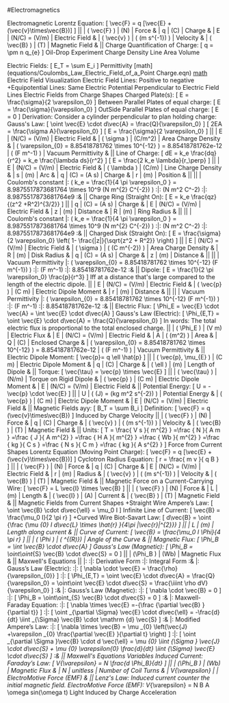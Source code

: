 #Electromagnetics

Electromagnetic
	Lorentz Equation: \[ \vec{F} = q [\vec{E} + (\vec{v}\times\vec{B})] \]
		||
		| \( \vec{F} \)	| (N)						| Force				&
		| q				| (C) 						| Charge			&
		| E				| (N/C) = (V/m)				| Electric Field	&
		| \( \vec{v} \)	| \( (m s^{-1}) \)			| Velocity			&
		| \( \vec{B} \)	| (T)						| Magnetic Field	&
		||
	Charge
		Quantification of Charge: \[ q = \pm n q_{e} \]
			Oil-Drop Experiment
		Charge Density
			Line
			Area
			Volume

Electric Fields: \[ E_T = \sum E_i \]
	Permittivity
	[math](equations/Coulombs_Law_Electric_Field_of_a_Point Charge.eqn)
	[math](equations/Coulombs_Constant.eqn)
	Electric Field Visualization
		Electric Field Lines: Positive to negative 
		+Equipotential Lines: 
			Same Electric Potential
			Perpendicular to Electric Field Lines
	Electric Fields from Charge Shapes
		Charged Plate(s): \[ E = \frac{\sigma}{2 \varepsilon_0} \]
			Between Parallel Plates of equal charge: \[ E = \frac{\sigma}{\varepsilon_0} \]
			OutSide Parallel Plates of equal charge: \[ E = 0 \]
			Derivation: Consider a cylinder perpendicular to plan holding charge:
				Gauss's Law: \[ \oint \vec{E} \cdot d\vec{A} = \frac{Q}{\varepsilon_0} \]
				\[ 2EA = \frac{\sigma A}{\varepsilon_0} \]
				\[ E = \frac{\sigma}{2 \varepsilon_0} \]
			||
			| E					| (N/C) = (V/m)				| Electric Field		&
			| \( \sigma \)		| (C/m^2)					| Area Charge Density	&
			| \( \varepsilon_{0} = 8.85418781762 \times 10^{-12} \) = 8.85418781762e-12								| \( (F m^-1) \)		| Vacuum Permittivity		&
			||
		Line of Charge: \[ dE = k_e \frac{dq}{r^2} = k_e \frac{\lambda ds}{r^2} \]
			\[ E = \frac{2 k_e \lambda}{r_\perp} \]
			||
			| E					| (N/C) = (V/m)				| Electric Field	&
			| \( \lambda \)		| (C/m)						| Line Charge Density	&
			| s					| (m)						| Arc					&
			| q					| (C) = (A s)				| Charge				&
			| r					| (m)						| Position				&
			||
			||
			| Coulomb's constant	|:	\( k_e = \frac{1}{4 \pi \varepsilon_0 } = 8.9875517873681764 \times 10^9	(N m^{2} C^{-2}) \)		:|:		(N m^2 C^-2)	:|:		8.9875517873681764e9	:&
			||
		Charge Ring (Straight On): \[ E = k_e \frac{qz}{(z^2 +R^2)^{3/2}} \]
			||
			| q					| (C) = (A s)				| Charge			&
			| E					| (N/C) = (V/m)				| Electric Field	&
			| z					| (m)						| Distance			&
			| R					| (m)						| Ring Radius		&
			||
			||
			| Coulomb's constant	|:	\( k_e = \frac{1}{4 \pi \varepsilon_0 } = 8.9875517873681764 \times 10^9	(N m^{2} C^{-2}) \)		:|:		(N m^2 C^-2)	:|:		8.9875517873681764e9	:&
			||
		Charged Disk (Straight On): \[ E = \frac{\sigma}{2 \varepsilon_0} \left( 1- \frac{|z|}{\sqrt{z^2 + R^2}} \right) \]
			||
			| E					| (N/C) = (V/m)				| Electric Field		&
			| \( \sigma \)		| \( (C m^{-2}) \)			| Area Charge Density	&
			| R					| (m)						| Disk Radius			&
			| q					| (C) = (A s)				| Charge				&
			| z					| (m)						| Distance				&
			||
			||
			| Vacuum Permittivity	|:	\( \varepsilon_{0} = 8.85418781762 \times 10^{-12}	(F m^{-1}) \)									:|:		(F m^-1)		:|:		8.85418781762e-12		:&
			||
		Dipole: \[ E = \frac{1}{2 \pi \varepsilon_0} \frac{p}{r^3} \]
			Iff at a distance that's large compared to the length of the electric dipole.
			||
			| E					| (N/C) = (V/m)				| Electric Field			&
			| \( \vec{p} \)		| (C m)						| Electric Dipole Moment	&
			| r					| (m)						| Distance					&
			||
			||
			| Vacuum Permittivity	|:	\( \varepsilon_{0} = 8.85418781762 \times 10^{-12}	(F m^{-1}) \)									:|:		(F m^-1)		:|:		8.85418781762e-12		:&
			||
	Electric Flux: \[ \Phi_E = \vec{E} \cdot \vec{A} = \int \vec{E} \cdot d\vec{A} \]
		Gauss's Law (Electric): \[ \Phi_{E,T} = \oint \vec{E} \cdot d\vec{A} = \frac{Q}{\varepsilon_0} \]
			In words: The total electric flux is proportional to the total enclosed charge.
			||
			| \( \Phi_E \)		| (V m) 					| Electric Flux		&
			| E					| (N/C) = (V/m)				| Electric Field	&
			| A					| \( (m^2) \)				| Area				&
			| Q					| (C)						| Enclosed Charge	&
			| \( \varepsilon_{0} = 8.85418781762 \times 10^{-12} \) = 8.85418781762e-12								| \( (F m^-1) \)		| Vacuum Permittivity		&
			||
	Electric Dipole Moment: \[ \vec{p}= q \ell \hat{p} \]
		||
		| \( \vec{p}, \mu_{E} \)	| (C m)					| Electric Dipole Moment		&
		| q							| (C)					| Charge						&
		| \( \ell \)				| (m)					| Length of Dipole				&
		||
		Torque: \[ \vec{\tau} = \vec{p} \times \vec{E} \]
			||
			| \( \vec{\tau} \)	| (N/m)						| Torque on Rigid Dipole	&
			| \( \vec{p} \)		| (C m)						| Electric Dipole Moment	&
			| E					| (N/C) = (V/m)				| Electric Field			&
			||
		Potential Energy: \[ U = -\vec{p} \cdot \vec{E} \]
			||
			| U					| \( (J) =  (kg m^2 s^{-2}) \)	| Potential Energy	&
			| \( \vec{p} \)		| (C m)						| Electric Dipole Moment	&
			| E					| (N/C) = (V/m)				| Electric Field			&
			||
Magnetic Fields ayy: \[ B_T = \sum B_i \]
	Definition: \[ \vec{F} = q (\vec{v}\times\vec{B}) \]
		Induced by Charge Velocity
		||
		| \( \vec{F} \)	| (N)						| Force				&
		| q				| (C) 						| Charge			&
		| \( \vec{v} \)	| \( (m s^{-1}) \)			| Velocity			&
		| \( \vec{B} \)	| (T)						| Magnetic Field	&
		||
		Units: \[ T = \frac{ V  s }{ m^{2} }  =\frac { N }{ A m } =\frac { J }{ A m^{2} } =\frac { H A }{ m^{2} } =\frac { Wb }{ m^{2} } =\frac { kg }{ C s } =\frac { N s }{ C m } =\frac { kg }{ A s^{2} } \]
	Force from Current Shapes
		Lorentz Equation (Moving Point Charge): \[ \vec{F} = q [\vec{E} + (\vec{v}\times\vec{B})] \]
			Cyclotron Radius Equation: \[ r = \frac{ m  v }{ q B } \]
			||
			| \( \vec{F} \)	| (N)						| Force				&
			| q				| (C) 						| Charge			&
			| E				| (N/C) = (V/m)				| Electric Field	&
			| r				| (m)						| Radius			&
			| \( \vec{v} \)	| \( (m s^{-1}) \)			| Velocity			&
			| \( \vec{B} \)	| (T)						| Magnetic Field	&
			||
		Magnetic Force on a Current-Carrying Wire: \[ \vec{F} = L \vec{I}  \times \vec{B} \]
			||
			| \( \vec{F} \)	| (N)						| Force				&
			| L				| (m) 						| Length			&
			| \( \vec{I} \)	| (A)						| Current			&
			| \( \vec{B} \)	| (T)						| Magnetic Field	&
			||
	Magnetic Fields from Current Shapes
		+Straight Wire
			Ampere’s Law: \[ \oint \vec{B} \cdot d\vec{\ell} = \mu_0 I \]
			Infinite Line of Current: \[ \vec{B} = \frac{\mu_0 I}{2 \pi r} \]
		+Curved Wire
			Biot-Savart Law: \[ d\vec{B} = \oint {\frac {\mu _{0} I d\vec{L} \times \hat{r} }{4\pi |\vec{r}|^{2}}} \]
				||
				| L		| (m)		| Length along current	&
				||
			Curve of Current: \[ \vec{B} = \frac{\mu_0 I \Phi}{4 \pi r} \]
				||
				| \( \Phi \) | \( ^{(R)}\)		| Angle of the Curve	&
				||
	Magnetic Flux: \[ \Phi_B = \int \vec{B} \cdot d\vec{A} \]
		Gauss's Law (Magnetic): \[ \Phi_B = \oint\oint_{S} \vec{B} \cdot d\vec{S} = 0 \]
		||
		| \(\Phi_B \)	| (Wb)		| Magnetic Flux &
		||
	Maxwell's Equations
		||
		|:								:|: Derivative Form																											:|: Integral Form																																													:&
		|: Gauss’s Law (Electric):		:|: \[ \nabla \cdot \vec{E} = \frac{\rho}{\varepsilon_{0}} \]																:|: \[ \Phi_{E,T} = \oint \vec{E} \cdot d\vec{A} = \frac{Q}{\varepsilon_0} = \oint\oint \vec{E} \cdot d\vec{S} = \frac{\iiint \rho dV}{\varepsilon_0} \]											:&
		|: Gauss’s Law (Magnetic):		:|: \[ \nabla \cdot \vec{B} = 0 \]																							:|: \[ \Phi_B = \oint\oint_{S} \vec{B} \cdot d\vec{S} = 0 \]																																		:&
		|: Maxwell-Faraday Equation:	:|: \[ \nabla \times \vec{E} =-{\frac {\partial \vec{B} }{\partial t}} \]													:|: \[ \oint _{\partial \Sigma} \vec{E} \cdot d\vec{\ell} = -\frac{d}{dt} \iint _{\Sigma} \vec{B} \cdot \mathrm {d} \vec{S} \]																		:&
		|: Modified Ampere’s Law:		:|: \[ \nabla \times \vec{B} = \mu _{0} \left(\vec{J} +\varepsilon _{0} \frac{\partial \vec{E} }{\partial t} \right) \]		:|: \[ \oint _{\partial \Sigma }\vec{B} \cdot d \vec{\ell} = \mu _{0} \iint _{\Sigma } \vec{J} \cdot d\vec{S} + \mu _{0} \varepsilon_{0} \frac{d}{dt} \iint _{\Sigma} \vec{E} \cdot d\vec{S} \]		:&
		||
		Maxwell's Equations Variables
	Induced Current:
		Faraday’s Law: \[ V_{\varepsilon} = N \frac{d \Phi_B}{dt} \]
			||
			| \(\Phi_B \)		| (Wb)		| Magnetic Flux 			&
			| N					| unitless	| Number of Coil Turns		&
			| V_{\varepsilon}	|			| ElectroMotive Force (EMF)	&
			||
		Lenz's Law: Induced current counter the initial magnetic field.
		ElectroMotive Force (EMF): V_{\varepsilon} = N B A \omega sin(\omega t)
Light
	Induced by Charge Acceleration